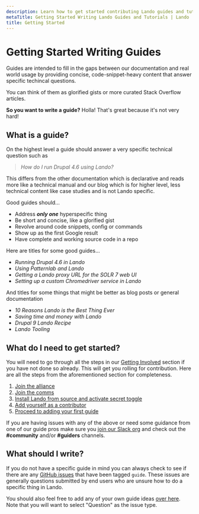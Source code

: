 ```yaml
---
description: Learn how to get started contributing Lando guides and tutorials
metaTitle: Getting Started Writing Lando Guides and Tutorials | Lando
title: Getting Started
---
```


# Getting Started Writing Guides

Guides are intended to fill in the gaps between our documentation and real world usage by providing concise, code-snippet-heavy content that answer specific techincal questions.

You can think of them as glorified gists or more curated Stack Overflow articles.

**So you want to write a guide?** Holla! That's great because it's not very hard!

## What is a guide?

On the highest level a guide should answer a very specific technical question such as

> _How do I run Drupal 4.6 using Lando?_

This differs from the other documentation which is declarative and reads more like a technical manual and our blog which is for higher level, less technical content like case studies and is not Lando specific.

Good guides should...

* Address _**only one**_ hyperspecific thing
* Be short and concise, like a glorified gist
* Revolve around code snippets, config or commands
* Show up as the first Google result
* Have complete and working source code in a repo

Here are titles for some good guides...

* _Running Drupal 4.6 in Lando_
* _Using Patternlab and Lando_
* _Getting a Lando proxy URL for the SOLR 7 web UI_
* _Setting up a custom Chromedriver service in Lando_

And titles for some things that might be better as blog posts or general documentation

* _10 Reasons Lando is the Best Thing Ever_
* _Saving time and money with Lando_
* _Drupal 9 Lando Recipe_
* _Lando Tooling_

## What do I need to get started?

You will need to go through all the steps in our [Getting Involved](contributing) section if you have not done so already. This will get you rolling for contribution. Here are all the steps from the aforementioned section for completeness.

1. [Join the alliance](./join.md)
2. [Join the comms](./comms.md)
3. [Install Lando from source and activate secret toggle](./activate.md)
4. [Add yourself as a contributor](./first.md)
5. [Proceed to adding your first guide](./guides-add.md)

If you are having issues with any of the above or need some guidance from one of our guide pros make sure you [join our Slack org](https://launchpass.com/devwithlando) and check out the **#community** and/or **#guiders** channels.

## What should I write?

If you do not have a specific guide in mind you can always check to see if there are any [GitHub issues](https://github.com/lando/lando/labels/guide) that have been tagged `guide`. These issues are generally questions submitted by end users who are unsure how to do a specific thing in Lando.

You should also feel free to add any of your own guide ideas [over here](https://github.com/lando/lando/issues/new/choose). Note that you will want to select "Question" as the issue type.
